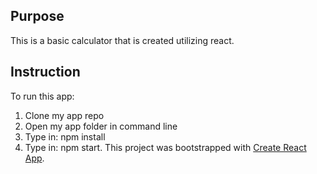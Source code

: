 ## Purpose 
This is a basic calculator that is created utilizing react.
## Instruction
To run this app:
1. Clone my app repo
2. Open my app folder in command line
3. Type in: npm install
4. Type in: npm start.
This project was bootstrapped with [Create React App](https://github.com/facebook/create-react-app).
